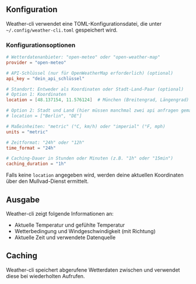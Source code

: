 ## Konfiguration

Weather-cli verwendet eine TOML-Konfigurationsdatei, die unter `~/.config/weather-cli.toml` gespeichert wird.

### Konfigurationsoptionen

```toml
# Wetterdatenanbieter: "open-meteo" oder "open-weather-map"
provider = "open-meteo"

# API-Schlüssel (nur für OpenWeatherMap erforderlich) (optional)
api_key = "dein_api_schlüssel"

# Standort: Entweder als Koordinaten oder Stadt-Land-Paar (optional)
# Option 1: Koordinaten
location = [48.137154, 11.576124]  # München (Breitengrad, Längengrad)

# Option 2: Stadt und Land (hier müssen manchmal zwei api anfragen gemacht werden)
# location = ["Berlin", "DE"]

# Maßeinheiten: "metric" (°C, km/h) oder "imperial" (°F, mph)
units = "metric"

# Zeitformat: "24h" oder "12h"
time_format = "24h"

# Caching-Dauer in Stunden oder Minuten (z.B. "1h" oder "15min")
caching_duration = "1h"
```

Falls keine `location` angegeben wird, werden deine aktuellen Koordinaten über den Mullvad-Dienst ermittelt.

## Ausgabe

Weather-cli zeigt folgende Informationen an:

- Aktuelle Temperatur und gefühlte Temperatur
- Wetterbedingung und Windgeschwindigkeit (mit Richtung)
- Aktuelle Zeit und verwendete Datenquelle

## Caching

Weather-cli speichert abgerufene Wetterdaten zwischen und verwendet diese bei wiederholten Aufrufen.
